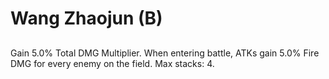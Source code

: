 # Wang Zhaojun (B)

## 

Gain 5.0% Total DMG Multiplier. When entering battle, ATKs gain 5.0% Fire DMG for every enemy on the field. Max stacks: 4.